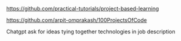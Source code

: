 
https://github.com/practical-tutorials/project-based-learning

https://github.com/arpit-omprakash/100ProjectsOfCode

Chatgpt ask for ideas tying together technologies in job description